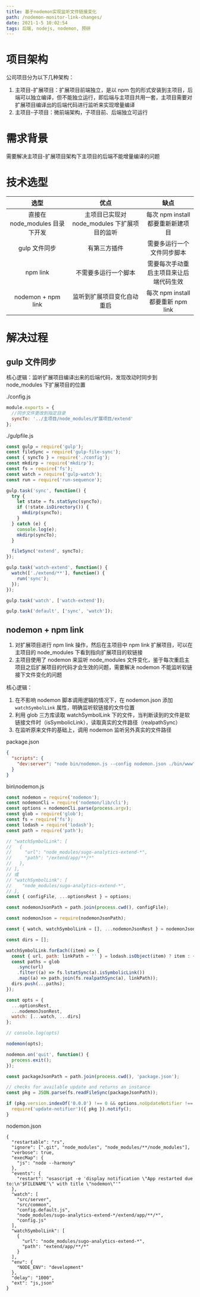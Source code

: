 ```yaml
---
title: 基于nodemon实现监听文件链接变化
path: /nodemon-monitor-link-changes/
date: 2021-1-5 10:02:54
tags: 后端, nodejs, nodemon, 预研
---
```


# 项目架构

公司项目分为以下几种架构：

1. 主项目-扩展项目：扩展项目前端独立，是以 npm 包的形式安装到主项目，后端可以独立编译，但不能独立运行，即后端与主项目共用一套，主项目需要对扩展项目编译出的后端代码进行监听来实现增量编译
2. 主项目-子项目：微前端架构，子项目前、后端独立可运行

# 需求背景

需要解决主项目-扩展项目架构下主项目的后端不能增量编译的问题

# 技术选型

| 选型 | 优点 | 缺点 |
| :-: | :-: | :-: |
| 直接在 node_modules 目录下开发 | 主项目已实现对 node_modules 下扩展项目的监听 | 每次 npm install 都要重新新建项目 |
| gulp 文件同步 | 有第三方插件 | 需要多运行一个文件同步脚本 |
| npm link | 不需要多运行一个脚本 | 需要每次手动重启主项目来让后端代码生效 |
| nodemon + npm link | 监听到扩展项目变化自动重启 | 每次 npm install 都要重新 npm link |

# 解决过程

## gulp 文件同步

核心逻辑：监听扩展项目编译出来的后端代码，发现改动时同步到 node_modules 下扩展项目的位置

./config.js

```js
module.exports = {
  //同步文件更改到指定目录
  syncTo: '../主项目/node_modules/扩展项目/extend'
};
```

./gulpfile.js

```js
const gulp = require('gulp');
const fileSync = require('gulp-file-sync');
const { syncTo } = require('./config');
const mkdirp = require('mkdirp');
const fs = require('fs');
const watch = require('gulp-watch');
const run = require('run-sequence');

gulp.task('sync', function() {
  try {
    let state = fs.statSync(syncTo);
    if (!state.isDirectory()) {
      mkdirp(syncTo);
    }
  } catch (e) {
    console.log(e);
    mkdirp(syncTo);
  }

  fileSync('extend', syncTo);
});

gulp.task('watch-extend', function() {
  watch(['./extend/**'], function() {
    run('sync');
  });
});

gulp.task('watch', ['watch-extend']);

gulp.task('default', ['sync', 'watch']);
```

## nodemon + npm link

1. 对扩展项目进行 npm link 操作，然后在主项目中 npm link 扩展项目，可以在主项目的 node_modules 下看到指向扩展项目的软链接
2. 主项目使用了 nodemon 来监听 node_modules 文件变化，鉴于每次重启主项目之后扩展项目的代码才会生效的问题，需要解决 nodemon 不能监听软链接下文件变化的问题

核心逻辑：

1. 在不影响 nodemon 脚本调用逻辑的情况下，在 nodemon.json 添加 `watchSymbolLink` 属性，明确监听软链接的文件位置
2. 利用 glob 三方库读取 watchSymbolLink 下的文件，当判断读到的文件是软链接文件时（isSymbolicLink），读取真实的文件路径（realpathSync）
3. 在监听原来文件的基础上，调用 nodemon 监听另外真实的文件路径

package.json

```json
{
  "scripts": {
    "dev:server": "node bin/nodemon.js --config nodemon.json ./bin/www"
  }
}
```

bin\nodemon.js

```js
const nodemon = require('nodemon');
const nodemonCli = require('nodemon/lib/cli');
const options = nodemonCli.parse(process.argv);
const glob = require('glob');
const fs = require('fs');
const lodash = require('lodash');
const path = require('path');

// "watchSymbolLink": [
//   {
//     "url": "node_modules/sugo-analytics-extend-*",
//     "path": "/extend/app/**/*"
//   },
// ],
// 或
// "watchSymbolLink": [
//    "node_modules/sugo-analytics-extend-*",
// ],
const { configFile, ...optionsRest } = options;

const nodemonJsonPath = path.join(process.cwd(), configFile);

const nodemonJson = require(nodemonJsonPath);

const { watch, watchSymbolLink = [], ...nodemonJsonRest } = nodemonJson;

const dirs = [];

watchSymbolLink.forEach((item) => {
  const { url, path: linkPath = '' } = lodash.isObject(item) ? item : { url: item };
  const paths = glob
    .sync(url)
    .filter((a) => fs.lstatSync(a).isSymbolicLink())
    .map((a) => path.join(fs.realpathSync(a), linkPath));
  dirs.push(...paths);
});

const opts = {
  ...optionsRest,
  ...nodemonJsonRest,
  watch: [...watch, ...dirs]
};

// console.log(opts)

nodemon(opts);

nodemon.on('quit', function() {
  process.exit();
});

const packageJsonPath = path.join(process.cwd(), 'package.json');

// checks for available update and returns an instance
const pkg = JSON.parse(fs.readFileSync(packageJsonPath));

if (pkg.version.indexOf('0.0.0') !== 0 && options.noUpdateNotifier !== true) {
  require('update-notifier')({ pkg }).notify();
}
```

nodemon.json

```json{12-17}
{
  "restartable": "rs",
  "ignore": [".git", "node_modules", "node_modules/**/node_modules"],
  "verbose": true,
  "execMap": {
    "js": "node --harmony"
  },
  "events": {
    "restart": "osascript -e 'display notification \"App restarted due to:\n'$FILENAME'\" with title \"nodemon\"'"
  },
  "watch": [
    "src/server",
    "src/common",
    "config.default.js",
    "node_modules/sugo-analytics-extend-*/extend/app/**/*",
    "config.js"
  ],
  "watchSymbolLink": [
    {
      "url": "node_modules/sugo-analytics-extend-*",
      "path": "extend/app/**/*"
    }
  ],
  "env": {
    "NODE_ENV": "development"
  },
  "delay": "1000",
  "ext": "js,json"
}
```
